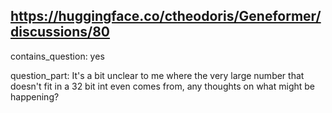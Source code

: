 ## https://huggingface.co/ctheodoris/Geneformer/discussions/80

contains_question: yes

question_part: It's a bit unclear to me where the very large number that doesn't fit in a 32 bit int even comes from, any thoughts on what might be happening?
